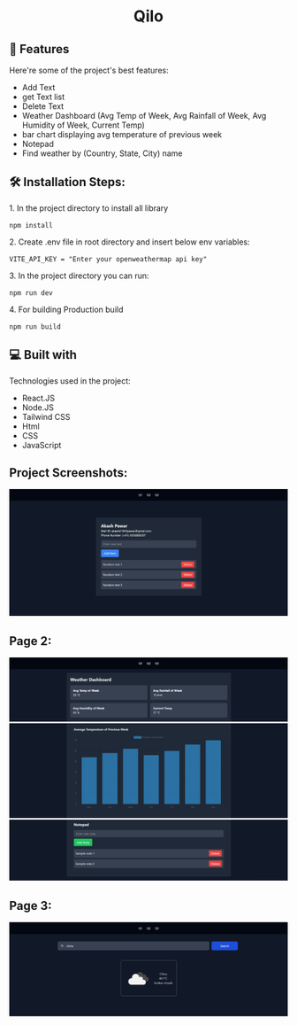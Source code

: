 <h1 align="center" id="title">Qilo</h1>

<!-- <p id="description">Introducing our innovative WeatherExplorer app, your go-to companion for real-time weather updates tailored to your favorite cities! Whether you're planning a weekend getaway, scheduling outdoor activities, or just staying informed about the conditions around the world.</p> -->


<h2>🧐 Features</h2>

Here're some of the project's best features:

*   Add Text
*   get Text list
*   Delete Text
*   Weather Dashboard (Avg Temp of Week, Avg Rainfall of Week, Avg Humidity of Week, Current Temp)
*   bar chart displaying avg temperature of previous week
*   Notepad
*   Find weather by (Country, State, City) name


<h2>🛠️ Installation Steps:</h2>

<p>1. In the project directory to install all library</p>

```
npm install
```

<p>2. Create .env file in root directory and insert below env variables:</p>

```
VITE_API_KEY = "Enter your openweathermap api key"
```

<p>3. In the project directory you can run:</p>

```
npm run dev
```

<p>4. For building Production build</p>

```
npm run build
```

  
  
<h2>💻 Built with</h2>

Technologies used in the project:

*   React.JS
*   Node.JS
*   Tailwind CSS
*   Html
*   CSS
*   JavaScript

<h2>Project Screenshots:</h2>

<span><img src="https://github.com/akashpawar43/Qilo/blob/master/src/assets/page1.png" alt="project-screenshot" ></span>

<h2>Page 2:</h2>
<span><img src="https://github.com/akashpawar43/Qilo/blob/master/src/assets/page21.png" alt="project-screenshot" ></span>
<span><img src="https://github.com/akashpawar43/Qilo/blob/master/src/assets/page22.png" alt="project-screenshot" ></span>
<span><img src="https://github.com/akashpawar43/Qilo/blob/master/src/assets/page23.png" alt="project-screenshot" ></span>

<h2>Page 3:</h2>
<span><img src="https://github.com/akashpawar43/Qilo/blob/master/src/assets/page3.png" alt="project-screenshot" ></span>

